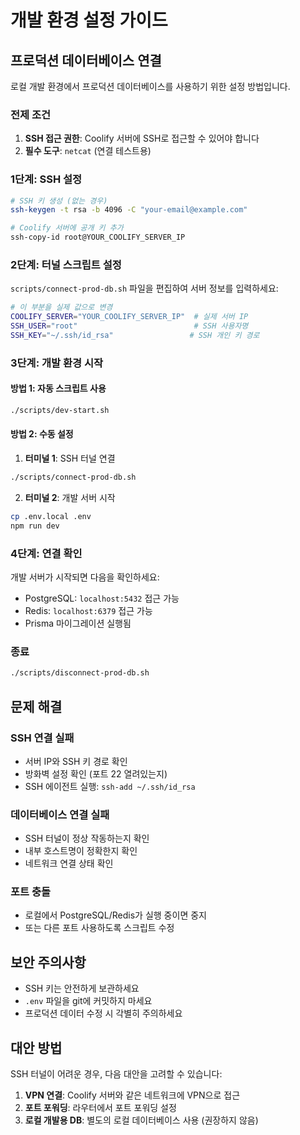 # 개발 환경 설정 가이드

## 프로덕션 데이터베이스 연결

로컬 개발 환경에서 프로덕션 데이터베이스를 사용하기 위한 설정 방법입니다.

### 전제 조건

1. **SSH 접근 권한**: Coolify 서버에 SSH로 접근할 수 있어야 합니다
2. **필수 도구**: `netcat` (연결 테스트용)

### 1단계: SSH 설정

```bash
# SSH 키 생성 (없는 경우)
ssh-keygen -t rsa -b 4096 -C "your-email@example.com"

# Coolify 서버에 공개 키 추가
ssh-copy-id root@YOUR_COOLIFY_SERVER_IP
```

### 2단계: 터널 스크립트 설정

`scripts/connect-prod-db.sh` 파일을 편집하여 서버 정보를 입력하세요:

```bash
# 이 부분을 실제 값으로 변경
COOLIFY_SERVER="YOUR_COOLIFY_SERVER_IP"  # 실제 서버 IP
SSH_USER="root"                          # SSH 사용자명
SSH_KEY="~/.ssh/id_rsa"                 # SSH 개인 키 경로
```

### 3단계: 개발 환경 시작

#### 방법 1: 자동 스크립트 사용

```bash
./scripts/dev-start.sh
```

#### 방법 2: 수동 설정

1. **터미널 1**: SSH 터널 연결
```bash
./scripts/connect-prod-db.sh
```

2. **터미널 2**: 개발 서버 시작
```bash
cp .env.local .env
npm run dev
```

### 4단계: 연결 확인

개발 서버가 시작되면 다음을 확인하세요:

- PostgreSQL: `localhost:5432` 접근 가능
- Redis: `localhost:6379` 접근 가능
- Prisma 마이그레이션 실행됨

### 종료

```bash
./scripts/disconnect-prod-db.sh
```

## 문제 해결

### SSH 연결 실패
- 서버 IP와 SSH 키 경로 확인
- 방화벽 설정 확인 (포트 22 열려있는지)
- SSH 에이전트 실행: `ssh-add ~/.ssh/id_rsa`

### 데이터베이스 연결 실패
- SSH 터널이 정상 작동하는지 확인
- 내부 호스트명이 정확한지 확인
- 네트워크 연결 상태 확인

### 포트 충돌
- 로컬에서 PostgreSQL/Redis가 실행 중이면 중지
- 또는 다른 포트 사용하도록 스크립트 수정

## 보안 주의사항

- SSH 키는 안전하게 보관하세요
- `.env` 파일을 git에 커밋하지 마세요
- 프로덕션 데이터 수정 시 각별히 주의하세요

## 대안 방법

SSH 터널이 어려운 경우, 다음 대안을 고려할 수 있습니다:

1. **VPN 연결**: Coolify 서버와 같은 네트워크에 VPN으로 접근
2. **포트 포워딩**: 라우터에서 포트 포워딩 설정
3. **로컬 개발용 DB**: 별도의 로컬 데이터베이스 사용 (권장하지 않음)
